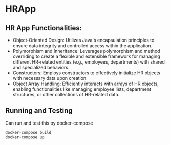 # HRApp

## HR App Functionalities:
* Object-Oriented Design: Utilizes Java's encapsulation principles to ensure data integrity and controlled access within the application.
* Polymorphism and Inheritance: Leverages polymorphism and method overriding to create a flexible and extensible framework for managing different HR-related entities (e.g., employees, departments) with shared and specialized behaviors.
* Constructors: Employs constructors to effectively initialize HR objects with necessary data upon creation.
* Object Array Handling: Efficiently interacts with arrays of HR objects, enabling functionalities like managing employee lists, department structures, or other collections of HR-related data.


## Running and Testing
Can run and test this by docker-compose

```sh
docker-compose build
docker-compose up
```
